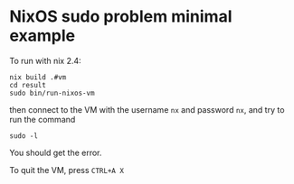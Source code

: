 # NixOS sudo problem minimal example

To run with nix 2.4:
```
nix build .#vm
cd result
sudo bin/run-nixos-vm
```
then connect to the VM with the username `nx` and password `nx`, and try to run the command
```
sudo -l
```
You should get the error.

To quit the VM, press `CTRL+A X`
